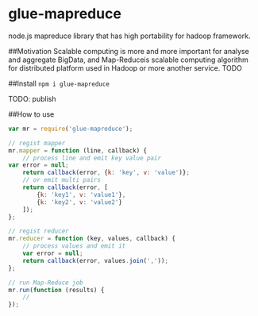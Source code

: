 glue-mapreduce
==============

node.js mapreduce library that has high portability for hadoop framework.

##Motivation
Scalable computing is more and more important for analyse and aggregate BigData, and Map-Reduceis scalable computing algorithm for distributed platform used in Hadoop or more another service.
TODO

##Install
`npm i glue-mapreduce`

TODO: publish

##How to use

```javascript
var mr = require('glue-mapreduce');

// regist mapper
mr.mapper = function (line, callback) {
    // process line and emit key value pair
var error = null;
    return callback(error, {k: 'key', v: 'value')};
    // or emit multi pairs
    return callback(error, [
        {k: 'key1', v: 'value1'},
        {k: 'key2', v: 'value2'}
    ]);
};

// regist reducer
mr.reducer = function (key, values, callback) {
    // process values and emit it
    var error = null;
    return callback(error, values.join(','));
};

// run Map-Reduce job
mr.run(function (results) {
    // 
});
```

